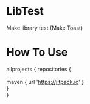 # LibTest
Make library test (Make Toast)

# How To Use

allprojects {
	repositories {	
		...		
		maven { url 'https://jitpack.io' }		
	}	
}
